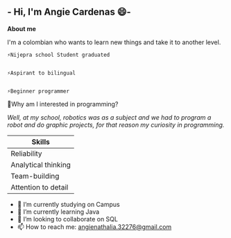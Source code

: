 ##                      - Hi, I'm Angie Cardenas 😄-


**About me**


I'm a colombian who wants to learn new things and take it to another level. 

    ⚡Nijepra school Student graduated


    ⚡Aspirant to bilingual


    ⚡Beginner programmer

💬Why am I interested in programming?

 *Well, at my school, robotics was as a subject and we had to program a robot and do graphic projects, for that reason my curiosity in programming.*


| Skills | 
| ------ | 
| Reliability | 
| Analytical thinking | 
| Team-building | 
| Attention to detail | 


- 🔭 I’m currently studying on Campus
- 🌱 I’m currently learning Java
- 👯 I’m looking to collaborate on SQL
- 📫 How to reach me: angienathalia.32276@gmail.com
